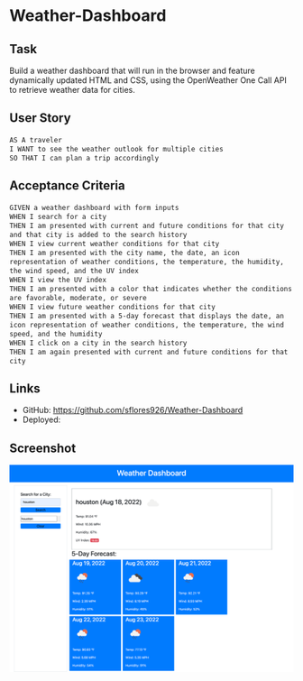 # Weather-Dashboard

## Task

Build a weather dashboard that will run in the browser and feature dynamically updated HTML and CSS, using the OpenWeather One Call API to retrieve weather data for cities.

## User Story

```
AS A traveler
I WANT to see the weather outlook for multiple cities
SO THAT I can plan a trip accordingly
```

## Acceptance Criteria

```
GIVEN a weather dashboard with form inputs
WHEN I search for a city
THEN I am presented with current and future conditions for that city and that city is added to the search history
WHEN I view current weather conditions for that city
THEN I am presented with the city name, the date, an icon representation of weather conditions, the temperature, the humidity, the wind speed, and the UV index
WHEN I view the UV index
THEN I am presented with a color that indicates whether the conditions are favorable, moderate, or severe
WHEN I view future weather conditions for that city
THEN I am presented with a 5-day forecast that displays the date, an icon representation of weather conditions, the temperature, the wind speed, and the humidity
WHEN I click on a city in the search history
THEN I am again presented with current and future conditions for that city
```

## Links

* GitHub: https://github.com/sflores926/Weather-Dashboard
* Deployed:


## Screenshot

![The weather app includes a search option, a list of cities, and a five-day forecast and current weather conditions for Houston.](./Assets/images/screencapture-file-Users-sflores-Desktop-Weather-Dashboard-index-html-2022-08-18-12_58_50.png)